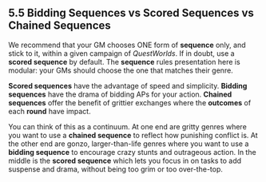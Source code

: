 ## 5.5 Bidding Sequences vs Scored Sequences vs Chained Sequences

We recommend that your GM chooses ONE form of **sequence** only, and stick to it, within a given campaign of *QuestWorlds*. If in doubt, use a **scored sequence** by default. The **sequence** rules presentation here is modular: your GMs should choose the one that matches their genre.

**Scored sequences** have the advantage of speed and simplicity. **Bidding sequences** have the drama of bidding APs for your action. **Chained sequences** offer the benefit of grittier exchanges where the **outcomes** of each **round** have impact.

You can think of this as a continuum. At one end are gritty genres where you want to use a **chained sequence** to reflect how punishing conflict is. At the other end are gonzo, larger-than-life genres where you want to use a **bidding sequence** to encourage crazy stunts and outrageous action. In the middle is the **scored sequence** which lets you focus in on tasks to add suspense and drama, without being too grim or too over-the-top.


